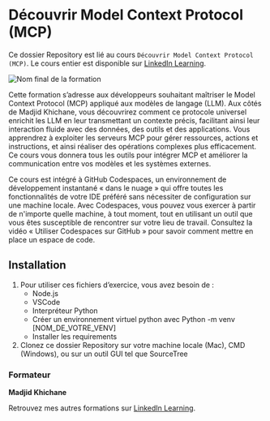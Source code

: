 # Découvrir Model Context Protocol (MCP)

Ce dossier Repository est lié au cours `Découvrir Model Context Protocol (MCP)`. Le cours entier est disponible sur [LinkedIn Learning][lil-course-url].

![Nom final de la formation][lil-thumbnail-url] 

Cette formation s’adresse aux développeurs souhaitant maîtriser le Model Context Protocol (MCP) appliqué aux modèles de langage (LLM). Aux côtés de Madjid Khichane, vous découvrirez comment ce protocole universel enrichit les LLM en leur transmettant un contexte précis, facilitant ainsi leur interaction fluide avec des données, des outils et des applications. Vous apprendrez à exploiter les serveurs MCP pour gérer ressources, actions et instructions, et ainsi réaliser des opérations complexes plus efficacement. Ce cours vous donnera tous les outils pour intégrer MCP et améliorer la communication entre vos modèles et les systèmes externes.

Ce cours est intégré à GitHub Codespaces, un environnement de développement instantané « dans le nuage » qui offre toutes les fonctionnalités de votre IDE préféré sans nécessiter de configuration sur une machine locale. Avec Codespaces, vous pouvez vous exercer à partir de n'importe quelle machine, à tout moment, tout en utilisant un outil que vous êtes susceptible de rencontrer sur votre lieu de travail. Consultez la vidéo « Utiliser Codespaces sur GitHub » pour savoir comment mettre en place un espace de code.  

## Installation

1. Pour utiliser ces fichiers d’exercice, vous avez besoin de :
   - Node.js
   - VSCode
   - Interpréteur Python
   - Créer un environnement virtuel python avec Python -m venv [NOM_DE_VOTRE_VENV]
   - Installer les requirements
2. Clonez ce dossier Repository sur votre machine locale (Mac), CMD (Windows), ou sur un outil GUI tel que SourceTree


### Formateur

**Madjid Khichane** 

Retrouvez mes autres formations sur [LinkedIn Learning][lil-URL-trainer].

[0]: # (Replace these placeholder URLs with actual course URLs)
[lil-course-url]: https://www.linkedin.com
[lil-thumbnail-url]: https://media.licdn.com/dms/image/v2/D4E0DAQG0eDHsyOSqTA/learning-public-crop_675_1200/B4EZVdqqdwHUAY-/0/1741033220778?e=2147483647&v=beta&t=FxUDo6FA8W8CiFROwqfZKL_mzQhYx9loYLfjN-LNjgA
[lil-URL-trainer]: https://www.linkedin.com/learning/instructors/madjid-khichane

[1]: # (End of FR-Instruction ###############################################################################################)
